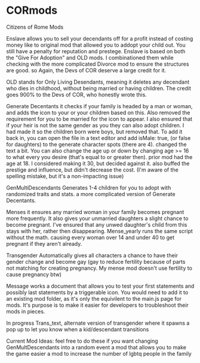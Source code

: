 # CORmods
Citizens of Rome Mods

Enslave 
allows you to sell your decendants off for a profit instead of costing money like to original mod that allowed you to addopt your child out. You still have a penalty for reputation and prestege.
Enslave is based on both the "Give For Adoption" and OLD mods. I combinationed them while checking with the more complicated Divorce mod to ensure the structures are good. so Again, the Devs of COR deserve a large credit for it.


OLD
stands for Only Living Desendants, meaning it deletes any decendant who dies in childhood, without being married or having children. The credit goes 900% to the Devs of COR, who honestly wrote this.

Generate Decentants
it checks if your family is headed by a man or woman, and adds the icon to your or your children based on this. Also removed the requirement for you to be married for the icon to appear. I also ensured that if your heir is not the same gender as you they can also adopt children. I had made it so the children born were boys, but removed that. To add it back in, you can open the file in a text editor and add isMale: true, (or false for daughters) to the generate character spots (there are 4). changed the text a bit. You can also change the age up or down by changing age >= 16 to what every you desire (that's equal to or greater then). prior mod had the age at 18. I considered making it 30, but decided against it. also buffed the prestige and influence, but didn't decrease the cost. (I'm aware of the spelling mistake, but it's a non-impacting issue)

GenMultiDescendants
Generates 1-4 children for you to adopt with randomized traits and stats. a more complicated version of Generate Decentants.

Menses
it ensures any married woman in your family becomes pregnant more frequently. It also gives your unmarried daughters a slight chance to become pregnant. I've ensured that any unwed daughter's child from this stays with her, rather then disappearing. 
Mense_yearly runs the same script without the math. causing every woman over 14 and under 40 to get pregnant if they aren't already. 

Transgender
Automatically gives all characters a chance to have their gender change and become gay (gay to reduce fertility because of parts not matching for creating pregnancy. My mense mod doesn't use fertility to cause pregnancy btw)

Message works
a document that allows you to test your first statements and possibly last statements by a triggerable icon. You would need to add it to an existing mod folder, as it's only the equivilent to the main.js page for mods. It's purpose is to make it easier for developers to troubleshoot their mods in pieces.

In progress
Trans_text, alternate version of transgender where it spawns a pop up to let you know when a kid/descendant transitions

Current Mod Ideas:
feel free to do these if you want
changing GenMultDescendants into a random event
a mod that allows you to make the game easier
a mod to increase the number of lgbtq people in the family
 
